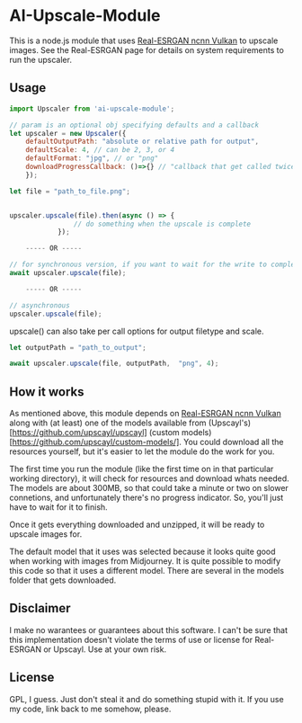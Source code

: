# AI-Upscale-Module
This is a node.js module that uses [Real-ESRGAN ncnn Vulkan](https://github.com/xinntao/Real-ESRGAN-ncnn-vulkan) to upscale images. See the Real-ESRGAN page for details on system requirements to run the upscaler.

## Usage
```javascript
import Upscaler from 'ai-upscale-module';

// param is an optional obj specifying defaults and a callback
let upscaler = new Upscaler({
    defaultOutputPath: "absolute or relative path for output",
    defaultScale: 4, // can be 2, 3, or 4
    defaultFormat: "jpg", // or "png"
    downloadProgressCallback: ()=>{} // "callback that get called twice per second while a download is in progress"
    });

let file = "path_to_file.png";


upscaler.upscale(file).then(async () => {
                // do something when the upscale is complete
            });

    ----- OR -----

// for synchronous version, if you want to wait for the write to complete or error
await upscaler.upscale(file);

    ----- OR -----

// asynchronous
upscaler.upscale(file);
```

upscale() can also take per call options for output filetype and scale.

```javascript
let outputPath = "path_to_output";

await upscaler.upscale(file, outputPath,  "png", 4);
```


## How it works
As mentioned above, this module depends on [Real-ESRGAN ncnn Vulkan](https://github.com/xinntao/Real-ESRGAN-ncnn-vulkan) along with (at least) one of the models available from (Upscayl's)[https://github.com/upscayl/upscayl] (custom models)[https://github.com/upscayl/custom-models/]. You could download all the resources yourself, but it's easier to let the module do the work for you. 

The first time you run the module (like the first time on in that particular working directory), it will check for resources and download whats needed. The models are about 300MB, so that could take a minute or two on slower connetions, and unfortunately there's no progress indicator. So, you'll just have to wait for it to finish.

Once it gets everything downloaded and unzipped, it will be ready to upscale images for. 

The default model that it uses was selected because it looks quite good when working with images from Midjourney. It is quite possible to modify this code so that it uses a different model. There are several in the models folder that gets downloaded. 

## Disclaimer
I make no warantees or guarantees about this software. I can't be sure that this implementation doesn't violate the terms of use or license for Real-ESRGAN or Upscayl. Use at your own risk.

## License
GPL, I guess. Just don't steal it and do something stupid with it. If you use my code, link back to me somehow, please.
